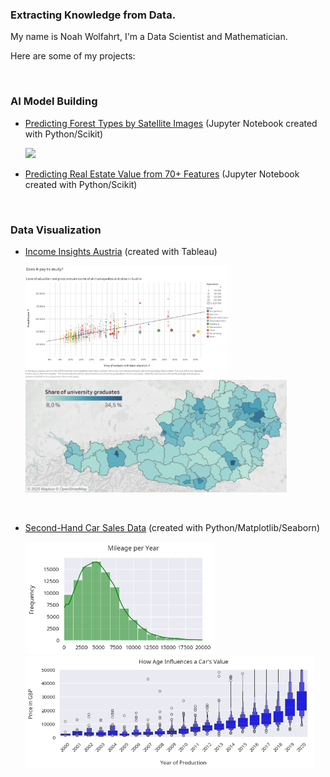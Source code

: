 ### Extracting Knowledge from Data.

My name is Noah Wolfahrt, I'm a Data Scientist and Mathematician.

Here are some of my projects:

<br>

### AI Model Building

* [Predicting Forest Types by Satellite Images](https://github.com/wolfno/Model-Building/tree/main/Forest%20Cover%20Prediction) (Jupyter Notebook created with Python/Scikit)

  [<img src="https://github.com/wolfno/Model-Building/blob/main/Forest%20Cover%20Prediction/output/model_architecture.png" height="180" />](https://github.com/wolfno/Model-Building/tree/main/Forest%20Cover%20Prediction)

* [Predicting Real Estate Value from 70+ Features](https://github.com/wolfno/Model-Building/tree/main/Housing%20Regression) (Jupyter Notebook created with Python/Scikit)

<br>

### Data Visualization

* [Income Insights Austria](https://github.com/wolfno/Data-Visualization/tree/main/Income%20Insights) (created with Tableau)

  [<img src="https://github.com/wolfno/Data-Visualization/blob/main/Education%20and%20Income.png" height="180" />](https://github.com/wolfno/Data-Visualization/blob/main/Income%20Insights/Income%20Insights%20Austria.pdf)
  [<img src="https://github.com/wolfno/Data-Visualization/blob/main/Share%20of%20Graduates.png" height="180" />](https://github.com/wolfno/Data-Visualization/blob/main/Income%20Insights/Income%20Insights%20Austria.pdf)

<br>

* [Second-Hand Car Sales Data](https://github.com/wolfno/Data-Preprocessing/tree/main/UK%20Car%20Sales/) (created with Python/Matplotlib/Seaborn)

  [<img src="https://github.com/wolfno/Data-Preprocessing/blob/main/UK%20Car%20Sales/Resources/car_mileage.png" height="180" />](https://github.com/wolfno/Data-Preprocessing/blob/main/UK%20Car%20Sales/data_preprocessing.ipynb)
  [<img src="https://github.com/wolfno/Data-Preprocessing/blob/main/UK%20Car%20Sales/Resources/car_age.png" height="180" />](https://github.com/wolfno/Data-Preprocessing/blob/main/UK%20Car%20Sales/data_preprocessing.ipynb)
  
